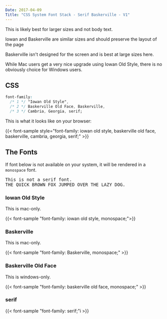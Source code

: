 ```yaml
---
Date: 2017-04-09
Title: "CSS System Font Stack - Serif Baskerville - V1"
---
```


This is likely best for larger sizes and not body text.  

Iowan and Baskerville are similar sizes and should preserve the layout of the page

Baskerville isn't designed for the screen and is best at large sizes here.

While Mac users get a very nice upgrade using Iowan Old Style, there is no obviously choice for Windows users.

## CSS

```css
font-family:
  /* 1 */ "Iowan Old Style",
  /* 2 */ Baskerville Old Face, Baskerville,
  /* 3 */ Cambria, Georgia, serif;
```
This is what it looks like on your browser:

{{< font-sample  style="font-family: iowan old style, baskerville old face, baskerville, cambria, georgia, serif;" >}} 

## The Fonts

If font below is not available on your system, it will be rendered in a `monospace` font.

<p class="sample" style="font-family: monospace;">
This is not a serif font.<br>
THE QUICK BROWN FOX JUMPED OVER THE LAZY DOG.
</p>

### Iowan Old Style

This is mac-only.

{{< font-sample "font-family: iowan old style, monospace;">}}

### Baskerville 

This is mac-only.

{{< font-sample "font-family: Baskerville, monospace;" >}}

### Baskerville Old Face

This is windows-only.

{{< font-sample "font-family: baskerville old face, monospace;" >}}

### serif

{{< font-sample "font-family: serif;"i >}}
